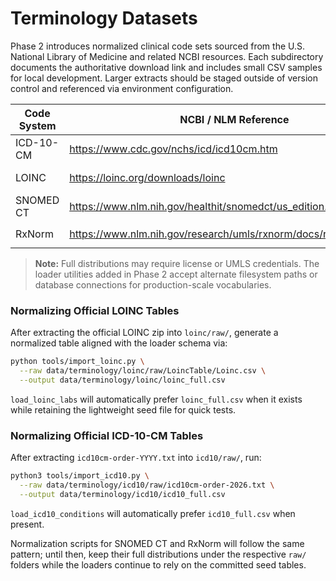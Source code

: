 # Terminology Datasets

Phase 2 introduces normalized clinical code sets sourced from the U.S. National Library of Medicine and related NCBI resources. Each subdirectory documents the authoritative download link and includes small CSV samples for local development. Larger extracts should be staged outside of version control and referenced via environment configuration.

| Code System | NCBI / NLM Reference | Local Layout |
|-------------|----------------------|--------------|
| ICD-10-CM   | https://www.cdc.gov/nchs/icd/icd10cm.htm | `icd10/icd10_conditions.csv` (seed) / `icd10/raw/` (official) |
| LOINC       | https://loinc.org/downloads/loinc | `loinc/loinc_labs.csv` (seed) / `loinc/raw/` (official) |
| SNOMED CT   | https://www.nlm.nih.gov/healthit/snomedct/us_edition.html | `snomed/snomed_conditions.csv` (seed) / `snomed/raw/` (official) |
| RxNorm      | https://www.nlm.nih.gov/research/umls/rxnorm/docs/rxnormfiles.html | `rxnorm/rxnorm_medications.csv` (seed) / `rxnorm/raw/` (official) |

> **Note:** Full distributions may require license or UMLS credentials. The loader utilities added in Phase 2 accept alternate filesystem paths or database connections for production-scale vocabularies.

### Normalizing Official LOINC Tables

After extracting the official LOINC zip into `loinc/raw/`, generate a normalized table aligned with the loader schema via:

```bash
python tools/import_loinc.py \
  --raw data/terminology/loinc/raw/LoincTable/Loinc.csv \
  --output data/terminology/loinc/loinc_full.csv
```

`load_loinc_labs` will automatically prefer `loinc_full.csv` when it exists while retaining the lightweight seed file for quick tests.

### Normalizing Official ICD-10-CM Tables

After extracting `icd10cm-order-YYYY.txt` into `icd10/raw/`, run:

```bash
python3 tools/import_icd10.py \
  --raw data/terminology/icd10/raw/icd10cm-order-2026.txt \
  --output data/terminology/icd10/icd10_full.csv
```

`load_icd10_conditions` will automatically prefer `icd10_full.csv` when present.

Normalization scripts for SNOMED CT and RxNorm will follow the same pattern; until then, keep their full distributions under the respective `raw/` folders while the loaders continue to rely on the committed seed tables.
